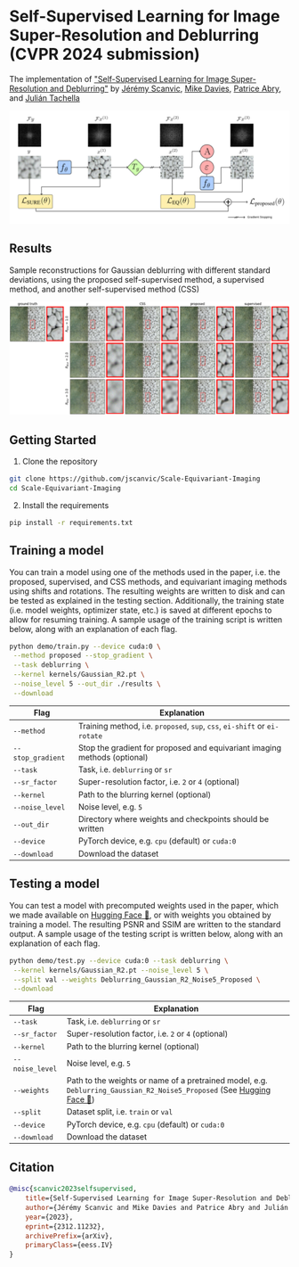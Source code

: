 # Self-Supervised Learning for Image Super-Resolution and Deblurring (CVPR 2024 submission)

The implementation of ["Self-Supervised Learning for Image Super-Resolution and Deblurring"](https://arxiv.org/abs/2312.11232) by [Jérémy Scanvic](https://github.com/jscanvic), [Mike Davies](https://www.research.ed.ac.uk/en/persons/michael-davies), [Patrice Abry](http://perso.ens-lyon.fr/patrice.abry/index.html), and [Julián Tachella](https://tachella.github.io/)

![A diagram showing an overview of the method](./images/figure1.png)

## Results

Sample reconstructions for Gaussian deblurring with different standard deviations, using the proposed self-supervised method, a supervised method, and another self-supervised method (CSS)

![Comparison of our self-supervised method with a supervised method and another self-supervised method (CSS) on Gaussian deblurring for different standard deviations $R_\{text{blur}}$](./images/results.png)

## Getting Started

1. Clone the repository
```sh
git clone https://github.com/jscanvic/Scale-Equivariant-Imaging
cd Scale-Equivariant-Imaging
```
2. Install the requirements
```sh
pip install -r requirements.txt
```

## Training a model

You can train a model using one of the methods used in the paper, i.e. the proposed, supervised, and CSS methods, and equivariant imaging methods using shifts and rotations. The resulting weights are written to disk and can be tested as explained in the testing section. Additionally, the training state (i.e. model weights, optimizer state, etc.) is saved at different epochs to allow for resuming training. A sample usage of the training script is written below, along with an explanation of each flag.

```sh
python demo/train.py --device cuda:0 \
 --method proposed --stop_gradient \
 --task deblurring \
 --kernel kernels/Gaussian_R2.pt \
 --noise_level 5 --out_dir ./results \
 --download
```

| Flag              | Explanation                                                               |
|-------------------|---------------------------------------------------------------------------|
| `--method`        | Training method, i.e. `proposed`, `sup`, `css`, `ei-shift` or `ei-rotate` |
| `--stop_gradient` | Stop the gradient for proposed and equivariant imaging methods (optional) |
| `--task`          | Task, i.e. `deblurring` or `sr`                                           |
| `--sr_factor`     | Super-resolution factor, i.e. `2` or `4` (optional)                       |
| `--kernel`        | Path to the blurring kernel (optional)                                    |
| `--noise_level`   | Noise level, e.g. `5`                                                     |
| `--out_dir`       | Directory where weights and checkpoints should be written                 |
| `--device`        | PyTorch device, e.g. `cpu` (default) or `cuda:0`                          |
| `--download`      | Download the dataset                                                      |

## Testing a model

You can test a model with precomputed weights used in the paper, which we made available on [Hugging Face 🤗](https://huggingface.co/jscanvic/scale-equivariant-imaging/tree/main), or with weights you obtained by training a model. The resulting PSNR and SSIM are written to the standard output. A sample usage of the testing script is written below, along with an explanation of each flag.

```sh
python demo/test.py --device cuda:0 --task deblurring \
 --kernel kernels/Gaussian_R2.pt --noise_level 5 \
 --split val --weights Deblurring_Gaussian_R2_Noise5_Proposed \
 --download
```

| Flag            | Explanation                                                                                                                                                                                   |
|-----------------|-----------------------------------------------------------------------------------------------------------------------------------------------------------------------------------------------|
| `--task`        | Task, i.e. `deblurring` or `sr`                                                                                                                                                               |
| `--sr_factor`   | Super-resolution factor, i.e. `2` or `4` (optional)                                                                                                                                           |
| `--kernel`      | Path to the blurring kernel (optional)                                                                                                                                                        |
| `--noise_level` | Noise level, e.g. `5`                                                                                                                                                                         |
| `--weights`     | Path to the weights or name of a pretrained model, e.g. `Deblurring_Gaussian_R2_Noise5_Proposed` (See [Hugging Face 🤗](https://huggingface.co/jscanvic/scale-equivariant-imaging/tree/main)) |
| `--split`       | Dataset split, i.e. `train` or `val`                                                                                                                                                          |
| `--device`      | PyTorch device, e.g. `cpu` (default) or `cuda:0`                                                                                                                                              |
| `--download`    | Download the dataset                                                                                                                                                                          |

## Citation

```bibtex
@misc{scanvic2023selfsupervised,
	title={Self-Supervised Learning for Image Super-Resolution and Deblurring},
	author={Jérémy Scanvic and Mike Davies and Patrice Abry and Julián Tachella},
	year={2023},
	eprint={2312.11232},
	archivePrefix={arXiv},
	primaryClass={eess.IV}
}
```
